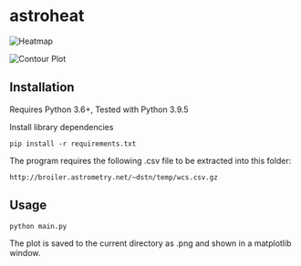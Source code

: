 # astroheat

![Heatmap](1637016900.png)

![Contour Plot](contour_1637021811.png)

## Installation

Requires Python 3.6+, Tested with Python 3.9.5

Install library dependencies

`pip install -r requirements.txt`

The program requires the following .csv file to be extracted into this folder:

`http://broiler.astrometry.net/~dstn/temp/wcs.csv.gz`

## Usage

`python main.py`

The plot is saved to the current directory as <timestamp>.png and shown in a matplotlib window.
